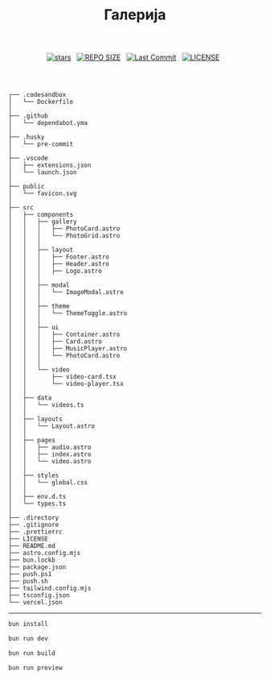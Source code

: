 # <p align="center">Галерија</p>

<br>

<div align="center">
<p>
<a href="https://github.com/crnobog69/galerija/stargazers"><img src="https://img.shields.io/github/stars/crnobog69/galerija?style=for-the-badge&logo=starship&color=C9CBFF&logoColor=C9CBFF&labelColor=302D41" alt="stars"><a>&nbsp;&nbsp;
<a href="https://github.com/crnobog69/galerija/"><img src="https://img.shields.io/github/repo-size/crnobog69/galerija?style=for-the-badge&logo=linux&logoColor=f9e2af&label=Size&labelColor=302D41&color=f9e2af" alt="REPO SIZE"></a>&nbsp;&nbsp;
<a href="https://github.com/crnobog69/galerija/commits/main/"><img src="https://img.shields.io/github/last-commit/crnobog69/galerija?style=for-the-badge&logo=github&logoColor=eba0ac&label=Last%20Commit&labelColor=302D41&color=eba0ac" alt="Last Commit"></a>&nbsp;&nbsp;
<a href="https://github.com/crnobog69/galerija/LICENSE"><img src="https://img.shields.io/github/license/crnobog69/galerija?style=for-the-badge&logo=&color=CBA6F7&logoColor=CBA6F7&labelColor=302D41" alt="LICENSE"></a>&nbsp;&nbsp;
</p>
</div>

<br>

```text

┌── .codesandbox
│   └── Dockerfile
│
├── .github
│   └── dependabot.yma
│
├── .husky
│   └── pre-commit
│
├── .vscode
│   ├── extensions.json
│   └── launch.json
│
├── public
│   └── favicon.svg
│
├── src
│   ├── components
│   │   ├── gallery
│   │   │   ├── PhotoCard.astro
│   │   │   └── PhotoGrid.astro
│   │   │
│   │   ├── layout
│   │   │   ├── Footer.astro
│   │   │   ├── Header.astro
│   │   │   ├── Logo.astro
│   │   │
│   │   ├── modal
│   │   │   └── ImageModal.astro
│   │   │
│   │   ├── theme
│   │   │   └── ThemeToggle.astro
│   │   │
│   │   ├── ui
│   │   │   ├── Container.astro
│   │   │   ├── Card.astro
│   │   │   ├── MusicPlayer.astro
│   │   │   └── PhotoCard.astro
│   │   │
│   │   └── video
│   │       ├── video-card.tsx
│   │       └── video-player.tsx
│   │
│   ├── data
│   │   └── videos.ts
│   │
│   ├── layouts
│   │   └── Layout.astro
│   │
│   ├── pages
│   │   ├── audio.astro
│   │   ├── index.astro
│   │   └── video.astro
│   │
│   ├── styles
│   │   └── global.css
│   │
│   ├── env.d.ts
│   └── types.ts
│
├── .directory
├── .gitignore
├── .prettierrc
├── LICENSE
├── README.md
├── astro.config.mjs
├── bun.lockb
├── package.json
├── push.ps1
├── push.sh
├── tailwind.config.mjs
├── tsconfig.json
└── vercel.json
```

---

```bash
bun install
```

```bash
bun run dev
```

```bash
bun run build
```

```bash
bun run preview
```
